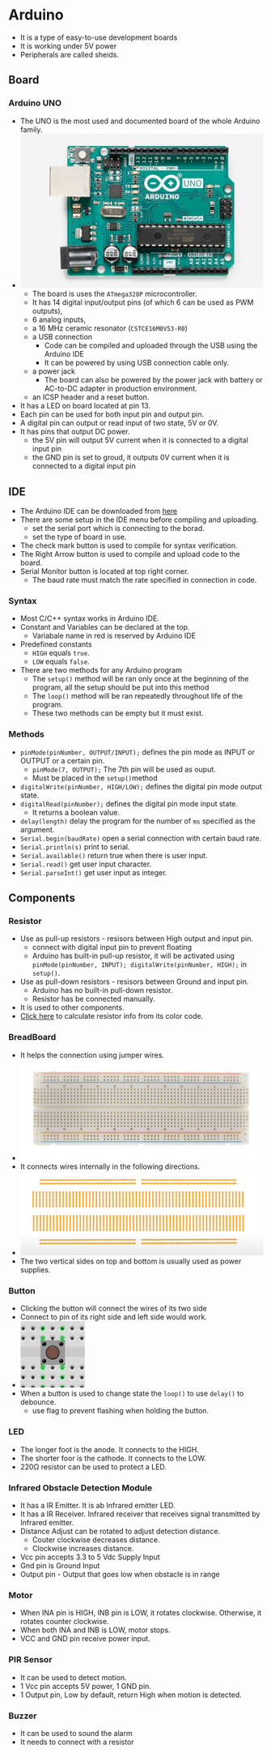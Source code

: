 # Arduino

- It is a type of easy-to-use development boards
- It is working under 5V power
- Peripherals are called sheids.

## Board

### Arduino UNO

- The UNO is the most used and documented board of the whole Arduino family.
- ![UNO](img/uno.jpg)
  - The board is uses the `ATmega328P` microcontroller.
  - It has 14 digital input/output pins (of which 6 can be used as PWM outputs),
  - 6 analog inputs,
  - a 16 MHz ceramic resonator (`CSTCE16M0V53-R0`)
  - a USB connection
    - Code can be compiled and uploaded through the USB using the Arduino IDE
    - It can be powered by using USB connection cable only.
  - a power jack
    - The board can also be powered by the power jack with battery or AC-to-DC adapter in production environment.
  - an ICSP header and a reset button.
- It has a LED on board located at pin 13.
- Each pin can be used for both input pin and output pin.
- A digital pin can output or read input of two state, 5V or 0V.
- It has pins that output DC power.
  - the 5V pin will output 5V current when it is connected to a digital input pin
  - the GND pin is set to groud, it outputs 0V current when it is connected to a digital input pin

## IDE

- The Arduino IDE can be downloaded from [here](https://www.arduino.cc/en/Main/Software)
- There are some setup in the IDE menu before compiling and uploading.
  - set the serial port which is connecting to the borad.
  - set the type of board in use.
- The check mark button is used to compile for syntax verification.
- The Right Arrow button is used to compile and upload code to the board.
- Serial Monitor button is located at top right corner.
  - The baud rate must match the rate specified in connection in code.

### Syntax

- Most C/C++ syntax works in Arduino IDE.
- Constant and Variables can be declared at the top.
  - Variabale name in red is reserved by Arduino IDE
- Predefined constants
  - `HIGH` equals `true`.
  - `LOW` equals `false`.
- There are two methods for any Arduino program
  - The `setup()` method will be ran only once at the beginning of the program, all the setup should be put into this method
  - The `loop()` method will be ran repeatedly throughout life of the program.
  - These two methods can be empty but it must exist.

### Methods

- `pinMode(pinNumber, OUTPUT/INPUT);` defines the pin mode as INPUT or OUTPUT or a certain pin.
  - `pinMode(7, OUTPUT);` The 7th pin will be used as ouput.
  - Must be placed in the `setup()`method
- `digitalWrite(pinNumber, HIGH/LOW);` defines the digital pin mode output state.
- `digitalRead(pinNumber);` defines the digital pin mode input state.
  - It returns a boolean value.
- `delay(length)` delay the program for the number of `ms` specified as the argument.
- `Serial.begin(baudRate)` open a serial connection with certain baud rate.
- `Serial.println(s)` print to serial.
- `Serial.available()` return true when there is user input.
- `Serial.read()` get user input character.
- `Serial.parseInt()` get user input as integer.

## Components

### Resistor

- Use as pull-up resistors - resisors between High output and input pin.
  - connect with digital input pin to prevent floating
  - Arduino has built-in pull-up resistor, it will be activated using `pinMode(pinNumber, INPUT); digitalWrite(pinNumber, HIGH);` in `setup()`.
- Use as pull-down resistors - resisors between Ground and input pin.
  - Arduino has no built-in pull-down resistor.
  - Resistor has be connected manually.
- It is used to other components.
- [Click here](http://www.resistor-calculator.com) to calculate resistor info from its color code.

### BreadBoard

- It helps the connection using jumper wires.
- ![breadboard1](img/breadboard1.png)
- It connects wires internally in the following directions.
- ![breadboard2](img/breadboard2.png)
- The two vertical sides on top and bottom is usually used as power supplies.

### Button

- Clicking the button will connect the wires of its two side
- Connect to pin of its right side and left side would work.
- ![Button](img/button.png)
- When a button is used to change state the `loop()` to use `delay()` to debounce.
  - use flag to prevent flashing when holding the button.

### LED

- The longer foot is the anode. It connects to the HIGH.
- The shorter foor is the cathode. It connects to the LOW.
- 220Ω resistor can be used to protect a LED.

### Infrared Obstacle Detection Module

- It has a IR Emitter. It is ab Infrared emitter LED.
- It has a IR Receiver. Infrared receiver that receives signal transmitted by Infrared emitter.
- Distance Adjust can be rotated to adjust detection distance.
  - Couter clockwise decreases distance.
  - Clockwise increases distance.
- Vcc pin accepts 3.3 to 5 Vdc Supply Input
- Gnd pin is Ground Input
- Output pin - Output that goes low when obstacle is in range

### Motor

- When INA pin is HIGH, INB pin is LOW, it rotates clockwise. Otherwise, it rotates counter clockwise.
- When both INA and INB is LOW, motor stops.
- VCC and GND pin receive power input.

### PIR Sensor

- It can be used to detect motion.
- 1 Vcc pin accepts 5V power, 1 GND pin.
- 1 Output pin, Low by default, return High when motion is detected.

### Buzzer

- It can be used to sound the alarm
- It needs to connect with a resistor
